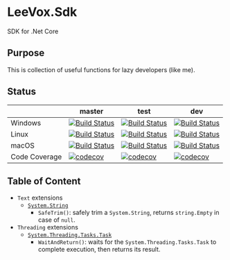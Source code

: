 # LeeVox.Sdk
SDK for .Net Core

## Purpose
This is collection of useful functions for lazy developers (like me).

## Status
|               | master   | test     | dev      |
| ---           | ---      | ---      | ---      |
| Windows       | [![Build Status](https://dev.azure.com/leevox/sdk/_apis/build/status/windows-ci?branchName=master)](https://dev.azure.com/leevox/sdk/_build) | [![Build Status](https://dev.azure.com/leevox/sdk/_apis/build/status/windows-ci?branchName=test)](https://dev.azure.com/leevox/sdk/_build) | [![Build Status](https://dev.azure.com/leevox/sdk/_apis/build/status/windows-ci?branchName=dev)](https://dev.azure.com/leevox/sdk/_build) |
| Linux         | [![Build Status](https://dev.azure.com/leevox/sdk/_apis/build/status/linux-ci?branchName=master)](https://dev.azure.com/leevox/sdk/_build) | [![Build Status](https://dev.azure.com/leevox/sdk/_apis/build/status/linux-ci?branchName=test)](https://dev.azure.com/leevox/sdk/_build) | [![Build Status](https://dev.azure.com/leevox/sdk/_apis/build/status/linux-ci?branchName=dev)](https://dev.azure.com/leevox/sdk/_build) |
| macOS         | [![Build Status](https://dev.azure.com/leevox/sdk/_apis/build/status/osx-ci?branchName=master)](https://dev.azure.com/leevox/sdk/_build) | [![Build Status](https://dev.azure.com/leevox/sdk/_apis/build/status/osx-ci?branchName=test)](https://dev.azure.com/leevox/sdk/_build) | [![Build Status](https://dev.azure.com/leevox/sdk/_apis/build/status/osx-ci?branchName=dev)](https://dev.azure.com/leevox/sdk/_build) |
| Code Coverage | [![codecov](https://codecov.io/gh/LeeVox/sdk/branch/master/graph/badge.svg)](https://codecov.io/gh/LeeVox/sdk) | [![codecov](https://codecov.io/gh/LeeVox/sdk/branch/test/graph/badge.svg)](https://codecov.io/gh/LeeVox/sdk) | [![codecov](https://codecov.io/gh/LeeVox/sdk/branch/dev/graph/badge.svg)](https://codecov.io/gh/LeeVox/sdk) |


## Table of Content

* `Text` extensions
  * [`System.String`](docs/Text/StringExtensions.md)
    * `SafeTrim()`: safely trim a `System.String`, returns `string.Empty` in case of `null`.
* `Threading` extensions
  * [`System.Threading.Tasks.Task`](docs/Threading/TaskExtensions.md)
    * `WaitAndReturn()`: waits for the `System.Threading.Tasks.Task` to complete execution, then returns its result.